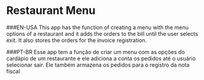 # Restaurant Menu
###EN-USA 
This app has the function of creating a menu with the menu options of a restaurant and it adds the orders to the bill until the user selects exit. It also stores the orders for the invoice registration.

###PT-BR 
Esse app tem a função de criar um menu com as opções do cardápio de um restaurante e ele adiciona a conta os pedidos até o usuário selecionar sair. 
Ele também armazena os pedidos para o registro da nota fiscal
